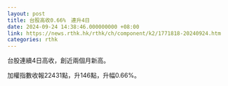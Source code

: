 ```yaml
---
layout: post
title: 台股高收0.66%　連升4日
date: 2024-09-24 14:38:46.000000000 +08:00
link: https://news.rthk.hk/rthk/ch/component/k2/1771818-20240924.htm
categories: rthk
---
```


台股連續4日高收，創近兩個月新高。

加權指數收報22431點，升146點，升幅0.66%。
